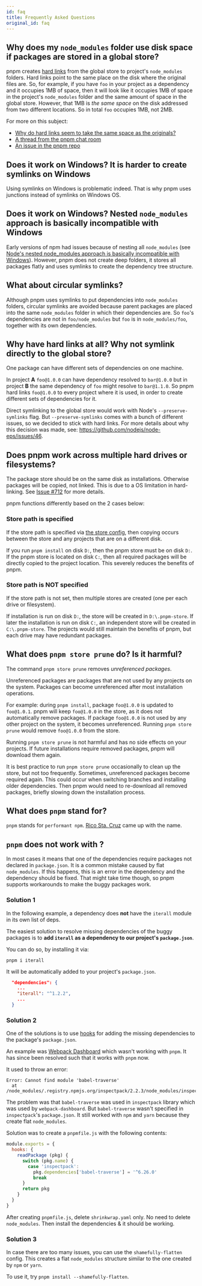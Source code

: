 ```yaml
---
id: faq
title: Frequently Asked Questions
original_id: faq
---
```


## Why does my `node_modules` folder use disk space if packages are stored in a global store?

pnpm creates [hard links](https://en.wikipedia.org/wiki/Hard_link) from the global store to project's `node_modules` folders.
Hard links point to the same place on the disk where the original files are.
So, for example, if you have `foo` in your project as a dependency and it occupies 1MB of space,
then it will look like it occupies 1MB of space in the project's `node_modules` folder and
the same amount of space in the global store. However, that 1MB is *the same space* on the disk
addressed from two different locations. So in total `foo` occupies 1MB,
not 2MB.

For more on this subject:

* [Why do hard links seem to take the same space as the originals?](https://unix.stackexchange.com/questions/88423/why-do-hard-links-seem-to-take-the-same-space-as-the-originals)
* [A thread from the pnpm chat room](https://gist.github.com/zkochan/106cfef49f8476b753a9cbbf9c65aff1)
* [An issue in the pnpm repo](https://github.com/pnpm/pnpm/issues/794)

## Does it work on Windows? It is harder to create symlinks on Windows

Using symlinks on Windows is problematic indeed. That is why pnpm uses junctions instead of symlinks on Windows OS.

## Does it work on Windows? Nested `node_modules` approach is basically incompatible with Windows

Early versions of npm had issues because of nesting all `node_modules` (see [Node's nested node_modules approach is basically incompatible with Windows](https://github.com/nodejs/node-v0.x-archive/issues/6960)). However, pnpm does not create deep folders, it stores all packages flatly and uses symlinks to create the dependency tree structure.

## What about circular symlinks?

Although pnpm uses symlinks to put dependencies into `node_modules` folders, circular symlinks are avoided because parent packages are placed into the same `node_modules` folder in which their dependencies are. So `foo`'s dependencies are not in `foo/node_modules` but `foo` is in `node_modules/foo`, together with its own dependencies.

## Why have hard links at all? Why not symlink directly to the global store?

One package can have different sets of dependencies on one machine.

In project **A** `foo@1.0.0` can have dependency resolved to `bar@1.0.0` but in project **B** the same dependency of `foo` might resolve to `bar@1.1.0`. So pnpm hard links `foo@1.0.0` to every project where it is used, in order to create different sets of dependencies for it.

Direct symlinking to the global store would work with Node's `--preserve-symlinks` flag. But `--preserve-symlinks` comes
with a bunch of different issues, so we decided to stick with hard links.
For more details about why this decision was made, see: https://github.com/nodejs/node-eps/issues/46.

## Does pnpm work across multiple hard drives or filesystems?

The package store should be on the same disk as installations. 
Otherwise packages will be copied, not linked. 
This is due to a OS limitation in hard-linking. See [Issue #712](https://github.com/pnpm/pnpm/issues/712) for more details.

pnpm functions differently based on the 2 cases below:

### Store path is specified

If the store path is specified via [the store config](configuring), then copying occurs between the store and any projects that are on a different disk.

If you run `pnpm install` on disk `D:`, then the pnpm store must be on disk `D:`.
If the pnpm store is located on disk `C:`, then all required packages will be directly copied to the project location.
This severely reduces the benefits of pnpm.

### Store path is NOT specified

If the store path is not set, then multiple stores are created (one per each drive or filesystem).

If installation is run on disk `D:`, the store will be created in `D:\.pnpm-store`. 
If later the installation is run on disk `C:`, an independent store will be created in `C:\.pnpm-store`.
The projects would still maintain the benefits of pnpm, but each drive may have redundant packages.

## What does `pnpm store prune` do? Is it harmful?

The command `pnpm store prune` removes _unreferenced packages_.

Unreferenced packages are packages that are not used by any projects on the system.
Packages can become unreferenced after most installation operations.

For example: during `pnpm install`, package `foo@1.0.0` is updated to `foo@1.0.1`.
pnpm will keep `foo@1.0.0` in the store, as it does not automatically remove packages.
If package `foo@1.0.0` is not used by any other project on the system, it becomes unreferenced.
Running `pnpm store prune` would remove `foo@1.0.0` from the store.

Running `pnpm store prune` is not harmful and has no side effects on your projects.
If future installations require removed packages, pnpm will download them again.

It is best practice to run `pnpm store prune` occasionally to clean up the store, but not too frequently.
Sometimes, unreferenced packages become required again.
This could occur when switching branches and installing older dependencies.
Then pnpm would need to re-download all removed packages, briefly slowing down the installation process.

## What does `pnpm` stand for?

`pnpm` stands for `performant npm`. [Rico Sta. Cruz](https://github.com/rstacruz/) came up with the name.

## `pnpm` does not work with <YOUR-PROJECT-HERE>?

In most cases it means that one of the dependencies require packages not declared in `package.json`.
It is a common mistake caused by flat `node_modules`. If this happens, this is an error in the dependency and the
dependency should be fixed. That might take time though, so pnpm supports workarounds to make the buggy packages work.

### Solution 1

In the following example, a dependency does **not** have the `iterall` module in its own list of deps.

The easiest solution to resolve missing dependencies of the buggy packages is to **add `iterall` as a dependency to our project's `package.json`**.

You can do so, by installing it via:

`pnpm i iterall`

It will be automatically added to your project's `package.json`.

```json
  "dependencies": {
    ...
    "iterall": "^1.2.2",
    ...
  }
```

### Solution 2

One of the solutions is to use [hooks](hooks) for adding the missing dependencies to the package's `package.json`.

An example was [Webpack Dashboard](https://github.com/pnpm/pnpm/issues/1043) which wasn't working with `pnpm`. It has since been resolved such that it works with `pnpm` now.

It used to throw an error:

```console
Error: Cannot find module 'babel-traverse'
  at /node_modules/.registry.npmjs.org/inspectpack/2.2.3/node_modules/inspectpack/lib/actions/parse
```

The problem was that `babel-traverse` was used in `inspectpack` library which was used by `webpack-dashboard`. But `babel-traverse` wasn't specified in `inspectpack`'s `package.json`. It still worked with `npm` and `yarn` because they create flat `node_modules`.

Solution was to create a `pnpmfile.js` with the following contents:

```js
module.exports = {
  hooks: {
    readPackage (pkg) {
      switch (pkg.name) {
        case 'inspectpack':
          pkg.dependencies['babel-traverse'] = '^6.26.0'
          break
      }
      return pkg
    }
  }
}
```

After creating `pnpmfile.js`, delete `shrinkwrap.yaml` only. No need to delete `node_modules`. Then install the dependencies & it should be working.

### Solution 3

In case there are too many issues, you can use the `shamefully-flatten` config. This creates a flat `node_modules` structure similar to the one created by `npm` or `yarn`.

To use it, try `pnpm install --shamefully-flatten`.
